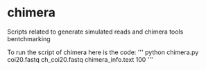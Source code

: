 # chimera
Scripts related to generate simulated reads and chimera tools bentchmarking 

To run the script of chimera here is the code: 
'''
python chimera.py coi20.fastq ch_coi20.fastq chimera_info.text 100
'''
